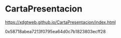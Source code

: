 # CartaPresentacion
https://xdgtweb.github.io/CartaPresentacion/index.html


0x58718abea7213f0795ea64d0c7b1823803ecff28